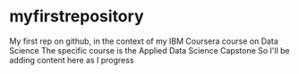 # myfirstrepository
My first rep on github, in the context of my IBM Coursera course on Data Science
The specific course is the Applied Data Science Capstone
So I'll be adding content here as I progress
